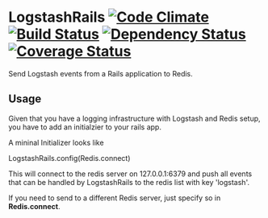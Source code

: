 # LogstashRails [![Code Climate](https://codeclimate.com/github/cmertz/logstash-rails.png)](https://codeclimate.com/github/cmertz/logstash-rails) [![Build Status](https://secure.travis-ci.org/cmertz/logstash-rails.png)](http://travis-ci.org/cmertz/logstash-rails) [![Dependency Status](https://gemnasium.com/cmertz/logstash-rails.png)](https://gemnasium.com/cmertz/logstash-rails) [![Coverage Status](https://coveralls.io/repos/cmertz/logstash-rails/badge.png)](https://coveralls.io/r/cmertz/logstash-rails)

Send Logstash events from a Rails application to Redis.


## Usage

Given that you have a logging infrastructure with Logstash and Redis setup, you
have to add an initialzier to your rails app.

A mininal Initializer looks like

  LogstashRails.config(Redis.connect)

This will connect to the redis server on 127.0.0.1:6379 and push all events
that can be handled by LogstashRails to the redis list with key 'logstash'.

If you need to send to a different Redis server, just specify so in
**Redis.connect**.

